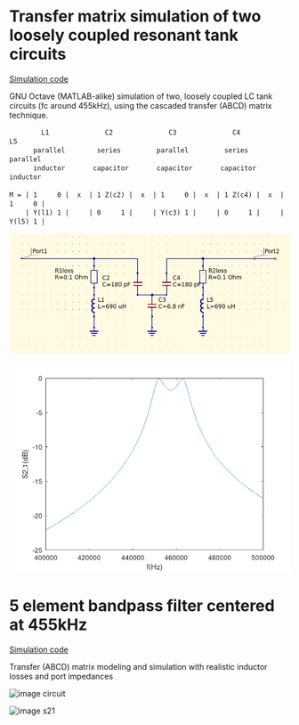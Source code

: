 # Transfer matrix simulation of two loosely coupled resonant tank circuits

[Simulation code](bandpass2element455kHz.m)

GNU Octave (MATLAB-alike) simulation of two, loosely coupled LC tank circuits (fc around 455kHz), using the cascaded transfer (ABCD) matrix technique.

```
        L1              C2              C3              C4              L5
      parallel        series         parallel         series         parallel
      inductor       capacitor       capacitor       capacitor       inductor

M = | 1     0 |  x  | 1 Z(c2) |  x  | 1     0 |  x  | 1 Z(c4) |  x  | 1     0 |
    | Y(l1) 1 |     | 0     1 |     | Y(c3) 1 |     | 0     1 |     | Y(l5) 1 |
```

![image circuit2](circuit2.png)

![image s212](s212.png)


# 5 element bandpass filter centered at 455kHz

[Simulation code](bandpass5element455kHz.m)

Transfer (ABCD) matrix modeling and simulation with realistic inductor losses and port impedances

![image circuit](circuit.png)

![image s21](s21.png)



